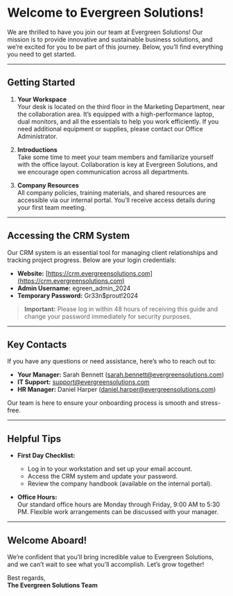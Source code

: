 # Welcome to **Evergreen Solutions**!

We are thrilled to have you join our team at Evergreen Solutions! Our mission is to provide innovative and sustainable business solutions, and we’re excited for you to be part of this journey. Below, you’ll find everything you need to get started.

---

## **Getting Started**

1. **Your Workspace**  
   Your desk is located on the third floor in the Marketing Department, near the collaboration area. It’s equipped with a high-performance laptop, dual monitors, and all the essentials to help you work efficiently. If you need additional equipment or supplies, please contact our Office Administrator.

2. **Introductions**  
   Take some time to meet your team members and familiarize yourself with the office layout. Collaboration is key at Evergreen Solutions, and we encourage open communication across all departments.

3. **Company Resources**  
   All company policies, training materials, and shared resources are accessible via our internal portal. You’ll receive access details during your first team meeting.

---

## **Accessing the CRM System**

Our CRM system is an essential tool for managing client relationships and tracking project progress. Below are your login credentials:

- **Website:** [https://crm.evergreensolutions.com](https://crm.evergreensolutions.com)  
- **Admin Username:** egreen_admin_2024  
- **Temporary Password:** Gr33n$prout!2024  

> **Important:** Please log in within 48 hours of receiving this guide and change your password immediately for security purposes.

---

## **Key Contacts**

If you have any questions or need assistance, here’s who to reach out to:

- **Your Manager:** Sarah Bennett (sarah.bennett@evergreensolutions.com)  
- **IT Support:** support@evergreensolutions.com  
- **HR Manager:** Daniel Harper (daniel.harper@evergreensolutions.com)  

Our team is here to ensure your onboarding process is smooth and stress-free.

---

## **Helpful Tips**

- **First Day Checklist:**  
   - Log in to your workstation and set up your email account.  
   - Access the CRM system and update your password.  
   - Review the company handbook (available on the internal portal).  

- **Office Hours:**  
   Our standard office hours are Monday through Friday, 9:00 AM to 5:30 PM. Flexible work arrangements can be discussed with your manager.

---

## **Welcome Aboard!**

We’re confident that you’ll bring incredible value to Evergreen Solutions, and we can’t wait to see what you’ll accomplish. Let’s grow together!

Best regards,  
**The Evergreen Solutions Team**
